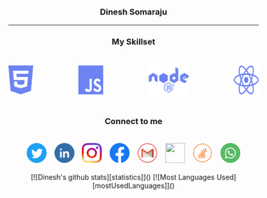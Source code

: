 
<h3 align="center"><b>Dinesh Somaraju</b></h3>
<hr/>

<div align="center"><h3>My Skillset</h3></div><br/>
<div align="center" style="display: flex; justify-content: space-between;">
	<img width="50px" src="./icons/skills/html.svg">
	&nbsp;&nbsp;&nbsp;&nbsp;&nbsp;&nbsp;&nbsp;&nbsp;&nbsp;
	<img width="50px" src="./icons/skills/js.svg">
	&nbsp;&nbsp;&nbsp;&nbsp;&nbsp;&nbsp;&nbsp;&nbsp;&nbsp;
	<img width="80px" src="./icons/skills/node.svg">
	&nbsp;&nbsp;&nbsp;&nbsp;&nbsp;&nbsp;&nbsp;&nbsp;&nbsp;
	<img width="50px" src="./icons/skills/react.svg">

</div>
<br />

<div align="center"><h3>Connect to me</h3></div><br />

<div align="center">
	<a href="https://twitter.com/DineshSomaraju"><img height="40" width="40" src="https://raw.githubusercontent.com/dinesh99639/dinesh99639/master/icons/twitter.png"></a>&nbsp; &nbsp;
	<a href="https://www.linkedin.com/in/dinesh-somaraju-089b66194/"><img height="40" width="40" src="https://raw.githubusercontent.com/dinesh99639/dinesh99639/master/icons/linkedin.png"></a>&nbsp; &nbsp;
	<a href="https://www.instagram.com/dinesh99639/"><img height="40" width="40" src="https://raw.githubusercontent.com/dinesh99639/dinesh99639/master/icons/instagram.png"></a>&nbsp; &nbsp;
	<a href="https://www.facebook.com/dinesh.somaraju.7"><img height="40" width="40" src="https://raw.githubusercontent.com/dinesh99639/dinesh99639/master/icons/facebook.png"></a>&nbsp; &nbsp;
	<a href="mailto:dinesh99639@gmail.com"><img height="40" width="40" src="https://raw.githubusercontent.com/dinesh99639/dinesh99639/master/icons/gmail.png"></a>&nbsp; &nbsp;
	<a href="https://github.com/dinesh99639"><img height="40" width="40" src="https://upload.wikimedia.org/wikipedia/commons/a/ae/Github-desktop-logo-symbol.svg"></a>&nbsp; &nbsp;
	<a href="https://stackoverflow.com/users/13885192/dinesh"><img height="40" width="40" src="https://raw.githubusercontent.com/dinesh99639/dinesh99639/master/icons/stackoverflow.png"></a>&nbsp; &nbsp; 
	<a href="https://api.whatsapp.com/send?phone=+918106313275"><img height="40" width="40" src="https://raw.githubusercontent.com/dinesh99639/dinesh99639/master/icons/whatsapp.png"></a>
</div>

<br/>

<div align="center">
[![Dinesh's github stats][statistics]]()
[![Most Languages Used][mostUsedLanguages]]()
</div>

[statistics]: https://githubstatistics.vercel.app/api?username=dinesh99639&count_private=true&show_icons=true&line_height=20&custom_title=Github%20Stats&hide_border=true&bg_color=8282820f&text_color=2f80ed


[mostUsedLanguages]: https://githubstatistics.vercel.app/api/top-langs/?username=dinesh99639&layout=compact&hide_border=true&bg_color=8282820f&text_color=2f80ed

